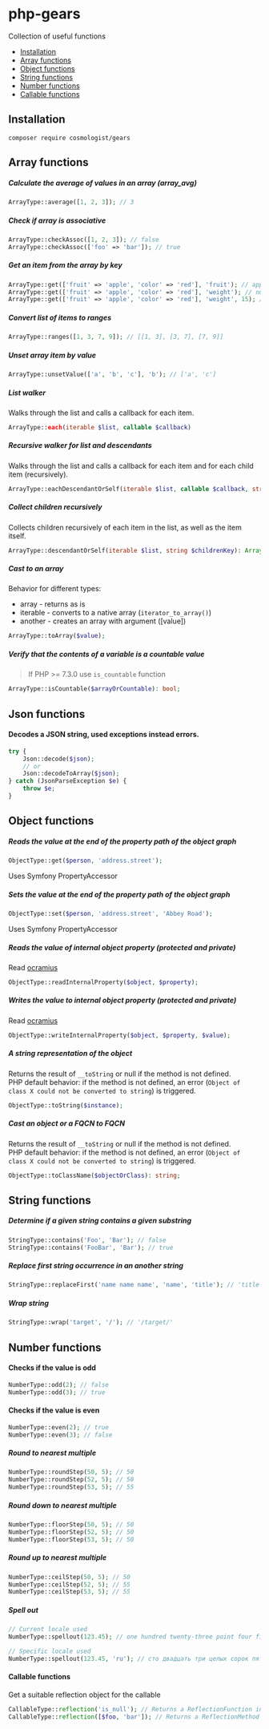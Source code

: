 # php-gears
Collection of useful functions

- [Installation](#installation)
- [Array functions](#array-functions)
- [Object functions](#json-functions)
- [String functions](#json-functions)
- [Number functions](#json-functions)
- [Callable functions](#callable-functions)

## Installation
```
composer require cosmologist/gears
```

## Array functions

##### Calculate the average of values in an array (array_avg)
```php
ArrayType::average([1, 2, 3]); // 3
```

##### Check if array is associative
```php
ArrayType::checkAssoc([1, 2, 3]); // false
ArrayType::checkAssoc(['foo' => 'bar']); // true
```

##### Get an item from the array by key
```php
ArrayType::get(['fruit' => 'apple', 'color' => 'red'], 'fruit'); // apple
ArrayType::get(['fruit' => 'apple', 'color' => 'red'], 'weight'); // null
ArrayType::get(['fruit' => 'apple', 'color' => 'red'], 'weight', 15); // 15
```

##### Convert list of items to ranges
```php
ArrayType::ranges([1, 3, 7, 9]); // [[1, 3], [3, 7], [7, 9]]
```

##### Unset array item by value
```php
ArrayType::unsetValue(['a', 'b', 'c'], 'b'); // ['a', 'c']
```

##### List walker
Walks through the list and calls a callback for each item.
```php
ArrayType::each(iterable $list, callable $callback)
```

##### Recursive walker for list and descendants
Walks through the list and calls a callback for each item and for each child item (recursively).
```php
ArrayType::eachDescendantOrSelf(iterable $list, callable $callback, string $childrenKey)
```

##### Collect children recursively
Collects children recursively of each item in the list, as well as the item itself.
```php
ArrayType::descendantOrSelf(iterable $list, string $childrenKey): ArrayObject
```

##### Cast to an array
Behavior for different types:
  - array - returns as is
  - iterable - converts to a native array (`iterator_to_array()`)
  - another - creates an array with argument ([value])
```php
ArrayType::toArray($value);
```

##### Verify that the contents of a variable is a countable value
> If PHP >= 7.3.0 use `is_countable` function
```php
ArrayType::isCountable($arrayOrCountable): bool;
```

## Json functions

#### Decodes a JSON string, used exceptions instead errors.
```php
try {
    Json::decode($json);
    // or
    Json::decodeToArray($json);
} catch (JsonParseException $e) {
    throw $e;
}
```

## Object functions
##### Reads the value at the end of the property path of the object graph
```php
ObjectType::get($person, 'address.street');
```
Uses Symfony PropertyAccessor
##### Sets the value at the end of the property path of the object graph
```php
ObjectType::set($person, 'address.street', 'Abbey Road');
```
Uses Symfony PropertyAccessor
##### Reads the value of internal object property (protected and private)
Read [ocramius](https://ocramius.github.io/blog/accessing-private-php-class-members-without-reflection/)
```php
ObjectType::readInternalProperty($object, $property);
```
##### Writes the value to internal object property (protected and private)
Read [ocramius](https://ocramius.github.io/blog/accessing-private-php-class-members-without-reflection/)
```php
ObjectType::writeInternalProperty($object, $property, $value);
```

##### A string representation of the object
Returns the result of `__toString` or null if the method is not defined.  
PHP default behavior: if the method is not defined, an error (`Object of class X could not be converted to string`) is triggered.
```php
ObjectType::toString($instance);
```

##### Cast an object or a FQCN to FQCN
Returns the result of `__toString` or null if the method is not defined.  
PHP default behavior: if the method is not defined, an error (`Object of class X could not be converted to string`) is triggered.
```php
ObjectType::toClassName($objectOrClass): string;
```

## String functions
##### Determine if a given string contains a given substring
```php
StringType::contains('Foo', 'Bar'); // false
StringType::contains('FooBar', 'Bar'); // true
```
##### Replace first string occurrence in an another string
```php
StringType::replaceFirst('name name name', 'name', 'title'); // 'title name name'
```
##### Wrap string
```php
StringType::wrap('target', '/'); // '/target/'
```

## Number functions

#### Checks if the value is odd
```php
NumberType::odd(2); // false
NumberType::odd(3); // true
```

#### Checks if the value is even
```php
NumberType::even(2); // true
NumberType::even(3); // false
```

##### Round to nearest multiple
```php
NumberType::roundStep(50, 5); // 50
NumberType::roundStep(52, 5); // 50
NumberType::roundStep(53, 5); // 55
```

##### Round down to nearest multiple
```php
NumberType::floorStep(50, 5); // 50
NumberType::floorStep(52, 5); // 50
NumberType::floorStep(53, 5); // 50
```

##### Round up to nearest multiple
```php
NumberType::ceilStep(50, 5); // 50
NumberType::ceilStep(52, 5); // 55
NumberType::ceilStep(53, 5); // 55
```

##### Spell out
```php
// Current locale used
NumberType::spellout(123.45); // one hundred twenty-three point four five

// Specific locale used
NumberType::spellout(123.45, 'ru'); // сто двадцать три целых сорок пять сотых
```

#### Callable functions
Get a suitable reflection object for the callable
```php
CallableType::reflection('is_null'); // Returns a ReflectionFunction instance
CallableType::reflection([$foo, 'bar']); // Returns a ReflectionMethod instance
```
